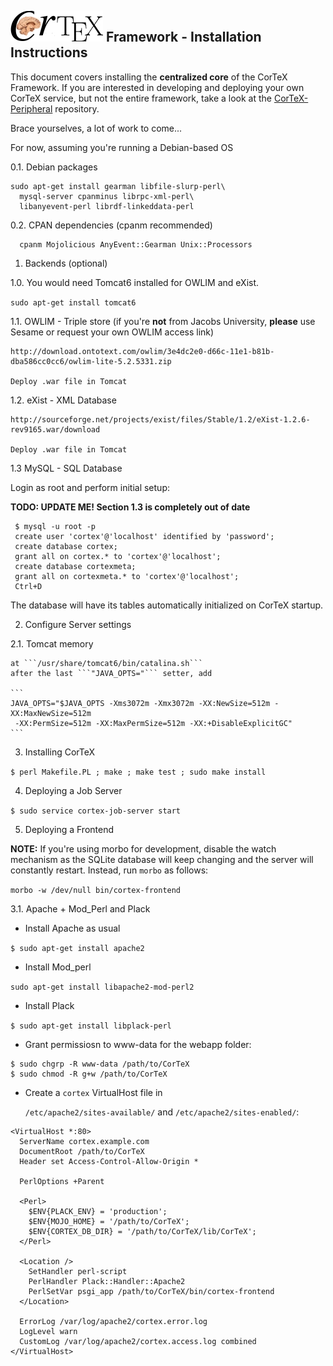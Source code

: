 ## ![CorTeX Framework](./public/img/logo.jpg) Framework - Installation Instructions

This document covers installing the **centralized core** of the CorTeX Framework. If you are interested in developing and deploying your own CorTeX service, but not the entire framework, take a look at the [CorTeX-Peripheral](https://github.com/dginev/CorTeX-Peripheral) repository.

Brace yourselves, a lot of work to come...

For now, assuming you're running a Debian-based OS

0.1. Debian packages

```shell
sudo apt-get install gearman libfile-slurp-perl\
  mysql-server cpanminus librpc-xml-perl\
  libanyevent-perl librdf-linkeddata-perl
```

0.2. CPAN dependencies (cpanm recommended)

```shell
  cpanm Mojolicious AnyEvent::Gearman Unix::Processors
```

1. Backends (optional)

  1.0. You would need Tomcat6 installed for OWLIM and eXist.
  
  ```sudo apt-get install tomcat6```

  1.1. OWLIM - Triple store (if you're **not** from Jacobs University, **please** use Sesame or request your own OWLIM access link)

    http://download.ontotext.com/owlim/3e4dc2e0-d66c-11e1-b81b-dba586cc0cc6/owlim-lite-5.2.5331.zip

    Deploy .war file in Tomcat

  1.2. eXist - XML Database
  
    http://sourceforge.net/projects/exist/files/Stable/1.2/eXist-1.2.6-rev9165.war/download 

    Deploy .war file in Tomcat

  1.3 MySQL - SQL Database
  
  Login as root and perform initial setup:
  
  **TODO: UPDATE ME! Section 1.3 is completely out of date**

  ```shell
   $ mysql -u root -p
   create user 'cortex'@'localhost' identified by 'password';
   create database cortex;
   grant all on cortex.* to 'cortex'@'localhost';
   create database cortexmeta;
   grant all on cortexmeta.* to 'cortex'@'localhost';
   Ctrl+D
  ```

  The database will have its tables automatically initialized on CorTeX startup.

2. Configure Server settings

  2.1. Tomcat memory

    at ```/usr/share/tomcat6/bin/catalina.sh```
    after the last ```"JAVA_OPTS="``` setter, add

    ```
    JAVA_OPTS="$JAVA_OPTS -Xms3072m -Xmx3072m -XX:NewSize=512m -XX:MaxNewSize=512m
     -XX:PermSize=512m -XX:MaxPermSize=512m -XX:+DisableExplicitGC"
    ```

3. Installing CorTeX 

  ```$ perl Makefile.PL ; make ; make test ; sudo make install```

4. Deploying a Job Server

  ```$ sudo service cortex-job-server start```

5. Deploying a Frontend

  **NOTE:** If you're using morbo for development, disable the watch mechanism as the SQLite database will keep changing and the server will constantly restart. Instead, run ```morbo``` as follows:

  ``` morbo -w /dev/null bin/cortex-frontend ```

  3.1. Apache + Mod_Perl and Plack

  * Install Apache as usual

  ```$ sudo apt-get install apache2```

  * Install Mod_perl 

  ```sudo apt-get install libapache2-mod-perl2```

  * Install Plack

  ```$ sudo apt-get install libplack-perl```

  * Grant permissiosn to www-data for the webapp folder:

  ```
  $ sudo chgrp -R www-data /path/to/CorTeX
  $ sudo chmod -R g+w /path/to/CorTeX
  ```

  * Create a ```cortex``` VirtualHost file in
   
    ```/etc/apache2/sites-available/``` and ```/etc/apache2/sites-enabled/```:
 
  ```
  <VirtualHost *:80>
    ServerName cortex.example.com 
    DocumentRoot /path/to/CorTeX
    Header set Access-Control-Allow-Origin *                                    

    PerlOptions +Parent
                                                              
    <Perl>
      $ENV{PLACK_ENV} = 'production';
      $ENV{MOJO_HOME} = '/path/to/CorTeX';
      $ENV{CORTEX_DB_DIR} = '/path/to/CorTeX/lib/CorTeX';
    </Perl>

    <Location />
      SetHandler perl-script
      PerlHandler Plack::Handler::Apache2
      PerlSetVar psgi_app /path/to/CorTeX/bin/cortex-frontend
    </Location>

    ErrorLog /var/log/apache2/cortex.error.log
    LogLevel warn
    CustomLog /var/log/apache2/cortex.access.log combined
  </VirtualHost>
  ```
